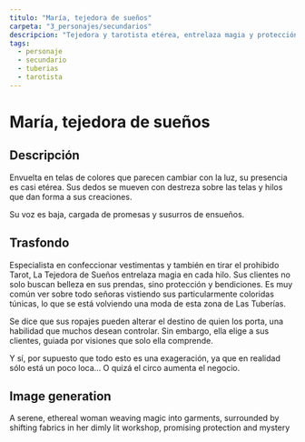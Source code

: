 ```yaml
---
titulo: "María, tejedora de sueños"
carpeta: "3_personajes/secundarios"
descripcion: "Tejedora y tarotista etérea, entrelaza magia y protección en cada prenda de las Tuberías."
tags:
  - personaje
  - secundario
  - tuberias
  - tarotista
---
```


# María, tejedora de sueños

## Descripción

Envuelta en telas de colores que parecen cambiar con la luz, su presencia es casi etérea. Sus dedos se mueven con destreza sobre las telas y hilos que dan forma a sus creaciones.

Su voz es baja, cargada de promesas y susurros de ensueños.

## Trasfondo

Especialista en confeccionar vestimentas y también en tirar el prohibido Tarot, La Tejedora de Sueños entrelaza magia en cada hilo. Sus clientes no solo buscan belleza en sus prendas, sino protección y bendiciones. Es muy común ver sobre todo señoras vistiendo sus particularmente coloridas túnicas, lo que se está volviendo una moda de esta zona de Las Tuberías.

Se dice que sus ropajes pueden alterar el destino de quien los porta, una habilidad que muchos desean controlar. Sin embargo, ella elige a sus clientes, guiada por visiones que solo ella comprende.

Y sí, por supuesto que todo esto es una exageración, ya que en realidad sólo está un poco loca… O quizá el circo aumenta el negocio.

## Image generation

A serene, ethereal woman weaving magic into garments, surrounded by shifting fabrics in her dimly lit workshop, promising protection and mystery 